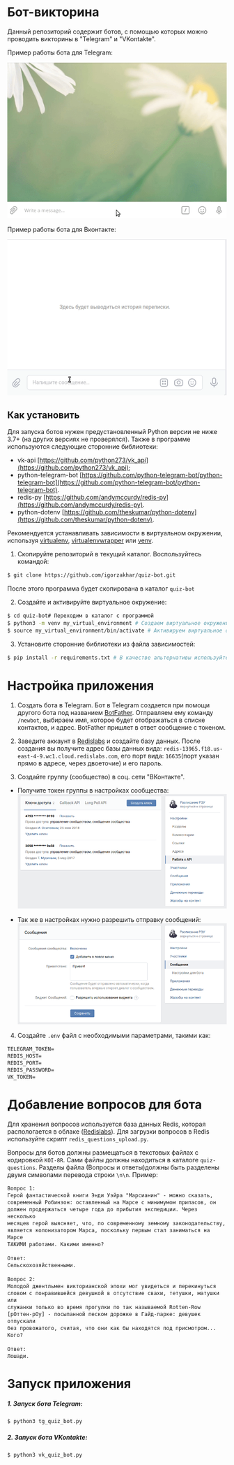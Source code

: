 # Бот-викторина

Данный репозиторий содержит ботов, с помощью которых можно проводить викторины в "Telegram" и "VKontakte".

Пример работы бота для Telegram:

![Telegram animation](https://github.com/igorzakhar/quiz-bot/blob/master/screenshots/tg_example.gif)

Пример работы бота для Вконтакте:

![VKontakte animation](https://github.com/igorzakhar/quiz-bot/blob/master/screenshots/vk_example.gif)

## Как установить

Для запуска ботов нужен предустановленный Python версии не ниже 3.7+ (на других версиях не проверялся).
Также в программе используются следующие сторонние библиотеки:
- vk-api [https://github.com/python273/vk_api](https://github.com/python273/vk_api);
- python-telegram-bot [https://github.com/python-telegram-bot/python-telegram-bot](https://github.com/python-telegram-bot/python-telegram-bot).
- redis-py [https://github.com/andymccurdy/redis-py](https://github.com/andymccurdy/redis-py).
- python-dotenv [https://github.com/theskumar/python-dotenv](https://github.com/theskumar/python-dotenv).

Рекомендуется устанавливать зависимости в виртуальном окружении, используя [virtualenv](https://github.com/pypa/virtualenv), [virtualenvwrapper](https://pypi.python.org/pypi/virtualenvwrapper) или [venv](https://docs.python.org/3/library/venv.html).

1. Скопируйте репозиторий в текущий каталог. Воспользуйтесь командой:
```bash
$ git clone https://github.com/igorzakhar/quiz-bot.git
```
После этого программа будет скопирована в каталог ```quiz-bot```

2. Создайте и активируйте виртуальное окружение:
```bash
$ cd quiz-bot# Переходим в каталог с программой
$ python3 -m venv my_virtual_environment # Создаем виртуальное окружение
$ source my_virtual_environment/bin/activate # Активируем виртуальное окружение
```

3. Установите сторонние библиотеки  из файла зависимостей:
```bash
$ pip install -r requirements.txt # В качестве альтернативы используйте pip3
```

# Настройка приложения
1. Создать бота в Telegram. Бот в Telegram создается при помощи другого бота под названием [BotFather](http://telegram.me/BotFather). Отправляем ему команду ```/newbot```, выбираем имя, которое будет отображаться в списке контактов, и адрес. BotFather пришлет в ответ сообщение с токеном.

2. Заведите аккаунт в [Redislabs](https://redislabs.com/) и создайте базу данных. После создания вы получите адрес базы данных вида: ```redis-13965.f18.us-east-4-9.wc1.cloud.redislabs.com```, его порт вида: ```16635```(порт указан прямо в адресе, через двоеточие) и его пароль.

3. Создайте группу (сообщество) в соц. сети "ВКонтакте".
- Получите токен группы в настройках сообщества:
![VKontakte API key](https://github.com/igorzakhar/quiz-bot/blob/master/screenshots/screenshot_from_2019-04-29_20-10-16.png)

- Так же в настройках нужно разрешить отправку сообщений:
![VKontakte send message setting](https://github.com/igorzakhar/quiz-bot/blob/master/screenshots/screenshot_from_2019-04-29_20-15-54.png)

4. Создайте ```.env``` файл c необходимыми параметрами, такими как:
```
TELEGRAM_TOKEN=
REDIS_HOST=
REDIS_PORT=
REDIS_PASSWORD=
VK_TOKEN=
```

# Добавление вопросов для бота

Для хранения вопросов используется база данных Redis, которая распологается в облаке ([Redislabs](https://redislabs.com/)). Для загрузки вопросов в Redis используйте скрипт ```redis_questions_upload.py```.

Вопросы для ботов должны размещаться в текстовых файлах с кодировкой ```KOI-8R```. Сами файлы должны находиться в каталоге ```quiz-questions```. Разделы файла (Вопросы и ответы)должны быть разделены двумя символами перевода строки ```\n\n```. Пример:
```
Вопрос 1:
Герой фантастической книги Энди Уэйра "Марсианин" - можно сказать,
современный Робинзон: оставленный на Марсе с минимумом припасов, он
должен продержаться четыре года до прибытия экспедиции. Через несколько
месяцев герой выясняет, что, по современному земному законодательству,
является колонизатором Марса, поскольку первым стал заниматься на Марсе
ТАКИМИ работами. Какими именно?

Ответ:
Сельскохозяйственными.

Вопрос 2:
Молодой джентльмен викторианской эпохи мог увидеться и перекинуться
словом с понравившейся девушкой в отсутствие свахи, тетушки, матушки или
служанки только во время прогулки по так называемой Rotten-Row
[рОттен-рОу] - посыпанной песком дорожке в Гайд-парке: девушек отпускали
без провожатого, считая, что они как бы находятся под присмотром... Кого?

Ответ:
Лошади.

```

# Запуск приложения

##### 1. Запуск бота Telegram:
```bash
$ python3 tg_quiz_bot.py
```

##### 2. Запуск бота VKontakte:
```bash
$ python3 vk_quiz_bot.py
```
